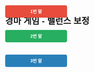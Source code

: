 <!DOCTYPE html>
<html lang="ko">
<head>
  <meta charset="UTF-8">
  <title>경마 게임 - 밸런스 보정</title>
  <style>
    body { font-family: sans-serif; padding: 20px; }

    .track {
      position: relative;
      width: 2000px;
      height: 260px;
      border: 3px solid #000;
      margin-bottom: 20px;
      background-color: #f0f0f0;
      overflow: hidden;
    }

    .horse {
      position: absolute;
      width: 200px;
      height: 40px;
      color: #fff;
      font-weight: bold;
      text-align: center;
      line-height: 40px;
      border-radius: 5px;
    }

    #horse1 { top: 30px; background-color: #e74c3c; }
    #horse2 { top: 110px; background-color: #27ae60; }
    #horse3 { top: 190px; background-color: #2980b9; }
  </style>
</head>
<body>

  <h1>경마 게임 - 밸런스 보정</h1>
  <button onclick="startRace()">시작</button>
  <button onclick="resetStats()">승률 초기화</button>

  <div class="track" id="track">
    <div class="horse" id="horse1">1번 말</div>
    <div class="horse" id="horse2">2번 말</div>
    <div class="horse" id="horse3">3번 말</div>
  </div>

  <div id="result"></div>
  <div id="stats"></div>

  <script>
    const horses = [
      { id: 'horse1', name: '1번 말', pos: 0, wins: 0, speed: 0 },
      { id: 'horse2', name: '2번 말', pos: 0, wins: 0, speed: 0 },
      { id: 'horse3', name: '3번 말', pos: 0, wins: 0, speed: 0 }
    ];

    const horseWidth = 200;
    const trackWidth = 2000;
    let raceInterval = null;
    let animationId = null;
    let lastFrame = null;
    let running = false;

    function loadStats() {
      horses.forEach(horse => {
        const storedWins = localStorage.getItem(horse.id);
        if (storedWins) horse.wins = parseInt(storedWins);
      });
    }

    function saveStats() {
      horses.forEach(horse => {
        localStorage.setItem(horse.id, horse.wins);
      });
    }

    function resetStats() {
      horses.forEach(horse => {
        horse.wins = 0;
        localStorage.removeItem(horse.id);
      });
      updateStatsUI();
    }

    function updateStatsUI() {
      let totalWins = horses.reduce((acc, h) => acc + h.wins, 0);
      let statsHTML = '<h3>승률</h3><ul>';
      horses.forEach(h => {
        const percent = totalWins ? ((h.wins / totalWins) * 100).toFixed(1) : 0;
        statsHTML += `<li>${h.name}: ${h.wins}승 (${percent}%)</li>`;
      });
      statsHTML += '</ul>';
      document.getElementById('stats').innerHTML = statsHTML;
    }

    function updateSpeeds() {
      horses[0].speed = Math.floor(Math.random() * 251) + 600;  // 600~850
      horses[1].speed = Math.floor(Math.random() * 601) + 400;  // 400~1000

      // 3번 말: 40% 빠름
      if (Math.random() < 0.5) {
        horses[2].speed = Math.floor(Math.random() * 201) + 1000; // 800~1000
      } else {
        horses[2].speed = Math.floor(Math.random() * 101) + 50;  // 50~150
      }
    }

    function moveHorses(timestamp) {
      if (!lastFrame) lastFrame = timestamp;
      const delta = (timestamp - lastFrame) / 1000;
      lastFrame = timestamp;

      horses.forEach(horse => {
        horse.pos += horse.speed * delta;
        document.getElementById(horse.id).style.left = horse.pos + 'px';
      });

      checkWinner();

      if (running) {
        animationId = requestAnimationFrame(moveHorses);
      }
    }

    function checkWinner() {
      for (let horse of horses) {
        if (horse.pos + horseWidth >= trackWidth) {
          running = false;
          cancelAnimationFrame(animationId);
          clearInterval(raceInterval);
          horse.wins++;
          saveStats();
          showResult(horse.name);
          return;
        }
      }
    }

    function showResult(winnerName) {
      document.getElementById('result').innerHTML = `<h2>우승: ${winnerName}</h2>`;
      updateStatsUI();
    }

    function resetRace() {
      horses.forEach(horse => {
        horse.pos = 0;
        horse.speed = 0;
        document.getElementById(horse.id).style.left = '0px';
      });
      document.getElementById('result').innerHTML = '';
      lastFrame = null;
    }

    function startRace() {
      if (running) return;
      resetRace();
      loadStats();
      updateStatsUI();
      running = true;

      updateSpeeds();
      raceInterval = setInterval(updateSpeeds, 200);
      animationId = requestAnimationFrame(moveHorses);
    }
  </script>

</body>
</html>
